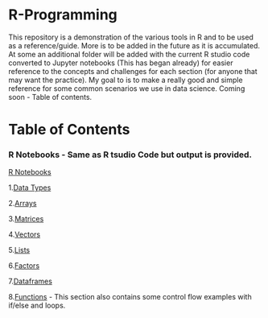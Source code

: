 # R-Programming
This repository is a demonstration of the various tools in R and to be used as a reference/guide. More is to be added in the future as it is accumulated. At some an additional folder will be added with the current R studio code converted to Jupyter notebooks (This has began already) for easier reference to the concepts and challenges for each section (for anyone that may want the practice). My goal to is to make a really good and simple reference for some common scenarios we use in data science. Coming soon - Table of contents.


# Table of Contents

### R Notebooks - Same as R tsudio Code but output is provided.
[R Notebooks](https://github.com/jkenney0501/R-Programming/tree/master/R-Notebooks)

1.[Data Types](https://github.com/jkenney0501/R-Programming/blob/master/R-Notebooks/Data%20Types%20Notebook%20in%20R.ipynb)
 
2.[Arrays](https://github.com/jkenney0501/R-Programming/blob/master/R-Notebooks/Arrays%20in%20R%20Notebook.ipynb)
 
3.[Matrices](https://github.com/jkenney0501/R-Programming/blob/master/R-Notebooks/Matrix%20Notebook%20in%20R.ipynb)
 
4.[Vectors](https://github.com/jkenney0501/R-Programming/blob/master/R-Notebooks/Vectors%20in%20R%20Notebook%20Examples.ipynb)

5.[Lists](https://github.com/jkenney0501/R-Programming/blob/master/R-Notebooks/Lists%20Notebook%20in%20R.ipynb)
 
6.[Factors]()
 
7.[Dataframes](https://github.com/jkenney0501/R-Programming/blob/master/R-Notebooks/Dataframes%20Notebook%20in%20R.ipynb)
 
8.[Functions](https://github.com/jkenney0501/R-Programming/blob/master/R-Notebooks/Functions-For-While-If-Else%20Notebook%20in%20R.ipynb) -  This section also contains some control flow examples with if/else and loops.